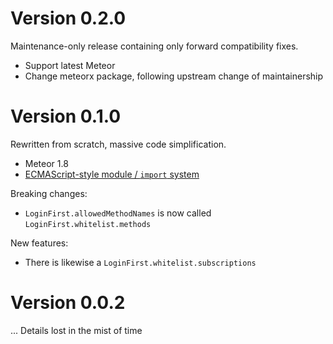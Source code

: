 # Version 0.2.0

Maintenance-only release containing only forward compatibility fixes.

- Support latest Meteor
- Change meteorx package, following upstream change of maintainership

# Version 0.1.0

Rewritten from scratch, massive code simplification.

- Meteor 1.8
- [ECMAScript-style module / `import` system](https://docs.meteor.com/packages/modules.html#Enabling-modules)

Breaking changes:

- `LoginFirst.allowedMethodNames` is now called `LoginFirst.whitelist.methods`

New features:

- There is likewise a `LoginFirst.whitelist.subscriptions`


# Version 0.0.2

... Details lost in the mist of time

